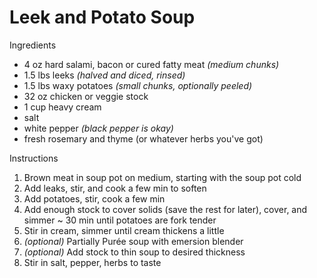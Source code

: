 # Leek and Potato Soup

Ingredients

- 4 oz hard salami, bacon or cured fatty meat *(medium chunks)*
- 1.5 lbs leeks *(halved and diced, rinsed)*
- 1.5 lbs waxy potatoes *(small chunks, optionally peeled)*
- 32 oz chicken or veggie stock
- 1 cup heavy cream
- salt
- white pepper *(black pepper is okay)*
- fresh rosemary and thyme (or whatever herbs you've got)

Instructions

1. Brown meat in soup pot on medium, starting with the soup pot cold
1. Add leaks, stir, and cook a few min to soften
1. Add potatoes, stir, cook a few min
1. Add enough stock to cover solids (save the rest for later), cover, and simmer ~ 30 min until potatoes are fork tender
1. Stir in cream, simmer until cream thickens a little
1. *(optional)* Partially Purée soup with emersion blender
1. *(optional)* Add stock to thin soup to desired thickness
1. Stir in salt, pepper, herbs to taste

